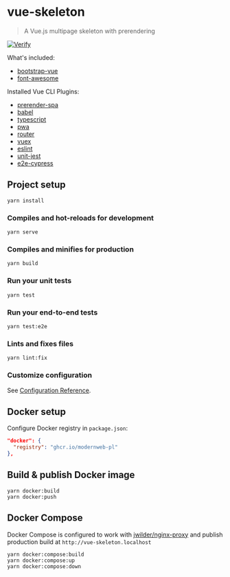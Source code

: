 # vue-skeleton

> A Vue.js multipage skeleton with prerendering

[![Verify](https://github.com/modernweb-pl/vue-skeleton/actions/workflows/verify.yml/badge.svg?branch=master)](https://github.com/modernweb-pl/vue-skeleton/actions/workflows/verify.yml)

What's included:
* [bootstrap-vue](https://bootstrap-vue.js.org/)
* [font-awesome](https://fontawesome.com/)

Installed Vue CLI Plugins:
* [prerender-spa](https://github.com/SolarLiner/vue-cli-plugin-prerender-spa)
* [babel](https://github.com/vuejs/vue-cli/tree/dev/packages/%40vue/cli-plugin-babel)
* [typescript](https://github.com/vuejs/vue-cli/tree/dev/packages/%40vue/cli-plugin-typescript)
* [pwa](https://github.com/vuejs/vue-cli/tree/dev/packages/%40vue/cli-plugin-pwa)
* [router](https://github.com/vuejs/vue-cli/tree/dev/packages/%40vue/cli-plugin-router)
* [vuex](https://github.com/vuejs/vue-cli/tree/dev/packages/%40vue/cli-plugin-vuex)
* [eslint](https://github.com/vuejs/vue-cli/tree/dev/packages/%40vue/cli-plugin-eslint)
* [unit-jest](https://github.com/vuejs/vue-cli/tree/dev/packages/%40vue/cli-plugin-unit-jest)
* [e2e-cypress](https://github.com/vuejs/vue-cli/tree/dev/packages/%40vue/cli-plugin-e2e-cypress)

## Project setup
```shell
yarn install
```

### Compiles and hot-reloads for development
```shell
yarn serve
```

### Compiles and minifies for production
```shell
yarn build
```

### Run your unit tests
```shell
yarn test
```

### Run your end-to-end tests
```shell
yarn test:e2e
```

### Lints and fixes files
```shell
yarn lint:fix
```

### Customize configuration
See [Configuration Reference](https://cli.vuejs.org/config/).

## Docker setup

Configure Docker registry in `package.json`:
```json
"docker": {
  "registry": "ghcr.io/modernweb-pl"
},
```

## Build & publish Docker image
```shell
yarn docker:build
yarn docker:push
```

## Docker Compose

Docker Compose is configured to work with [jwilder/nginx-proxy](https://hub.docker.com/r/jwilder/nginx-proxy) and publish production build at `http://vue-skeleton.localhost`

```shell
yarn docker:compose:build
yarn docker:compose:up
yarn docker:compose:down
```
